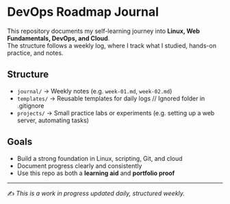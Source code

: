 # DevOps Roadmap Journal

This repository documents my self-learning journey into **Linux, Web Fundamentals, DevOps, and Cloud**.  
The structure follows a weekly log, where I track what I studied, hands-on practice, and notes.

## Structure
- `journal/` → Weekly notes (e.g. `week-01.md`, `week-02.md`)
- `templates/` → Reusable templates for daily logs // Ignored folder in .gitignore
- `projects/` → Small practice labs or experiments (e.g. setting up a web server, automating tasks)
 
## Goals
- Build a strong foundation in Linux, scripting, Git, and cloud
- Document progress clearly and consistently
- Use this repo as both a **learning aid** and **portfolio proof**

---

✍️ *This is a work in progress updated daily, structured weekly.*